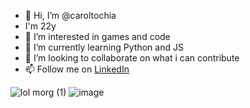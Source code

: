 - 👋 Hi, I’m @caroltochia
- I'm 22y
- 👀 I’m interested in games and code
- 🌱 I’m currently learning Python and JS 
- 💞️ I’m looking to collaborate on what i can contribute
- 📫 Follow me on [LinkedIn](https://www.linkedin.com/in/ana-carolina-torchia/)

 ![lol morg (1)](https://github.com/caroltorchia/caroltorchia/assets/95150688/16ef0091-adb2-4a46-8a13-3ac89325c49f) 
 ![image](https://github.com/caroltorchia/caroltorchia/assets/95150688/66662b3c-b840-46c9-9f8e-3e215426ed71)



<!---
caroltochia/caroltochia is a ✨ special ✨ repository because its `README.md` (this file) appears on your GitHub profile.
You can click the Preview link to take a look at your changes.
--->
